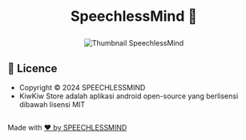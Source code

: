 # <p align="center">SpeechlessMind 👋</p>

<p align="center">
  <img src="/images/thumbnail.png" alt="Thumbnail SpeechlessMind">
</p>

## 📑 Licence 
- Copyright © 2024 SPEECHLESSMIND
- KiwKiw Store adalah aplikasi android open-source yang berlisensi dibawah lisensi MIT

## <p align="center">
  Made with <a href="https://speechlessmind.my.id/"> ❤️ by SPEECHLESSMIND</a>
</p>




